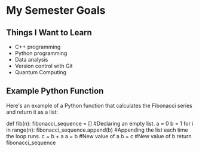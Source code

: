 # My Semester Goals

## Things I Want to Learn

- C++ programming
- Python programming
- Data analysis 
- Version control with Git
- Quantum Computing 

## Example Python Function

Here's an example of a Python function that calculates the Fibonacci series and return it as a list:

def fib(n):
    fibonacci_sequence = [] #Declaring an empty list.
    a = 0
    b = 1
    for i in range(n):
        fibonacci_sequence.append(b) #Appending the list each time the loop runs.
        c = b + a
        a = b #New value of a
        b = c #New value of b
    return fibonacci_sequence
